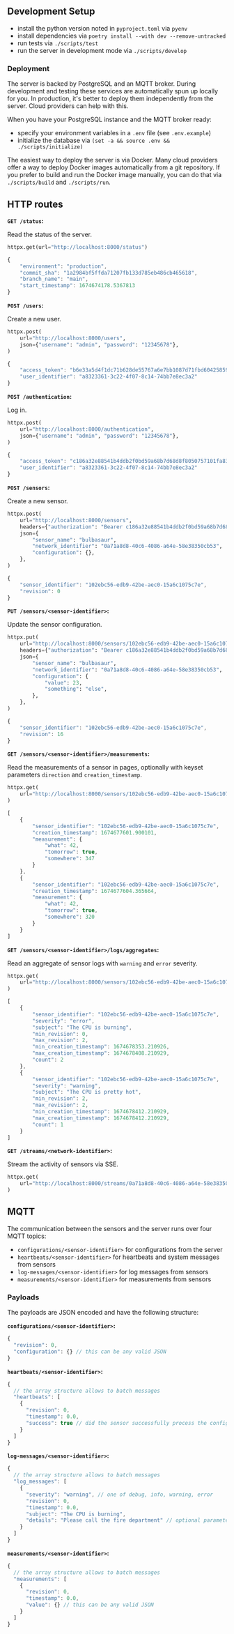 ## Development Setup

- install the python version noted in `pyproject.toml` via `pyenv`
- install dependencies via `poetry install --with dev --remove-untracked`
- run tests via `./scripts/test`
- run the server in development mode via `./scripts/develop`

### Deployment

The server is backed by PostgreSQL and an MQTT broker. During development and testing these services are automatically spun up locally for you. In production, it's better to deploy them independently from the server. Cloud providers can help with this.

When you have your PostgreSQL instance and the MQTT broker ready:

- specify your environment variables in a `.env` file (see `.env.example`)
- initialize the database via `(set -a && source .env && ./scripts/initialize)`

The easiest way to deploy the server is via Docker. Many cloud providers offer a way to deploy Docker images automatically from a git repository. If you prefer to build and run the Docker image manually, you can do that via `./scripts/build` and `./scripts/run`.

## HTTP routes

**`GET /status`:**

Read the status of the server.

```python
httpx.get(url="http://localhost:8000/status")
```

```javascript
{
    "environment": "production",
    "commit_sha": "1a2984bf5ffda71207fb133d785eb486cb465618",
    "branch_name": "main",
    "start_timestamp": 1674674178.5367813
}
```

**`POST /users`:**

Create a new user.

```python
httpx.post(
    url="http://localhost:8000/users",
    json={"username": "admin", "password": "12345678"},
)
```

```javascript
{
    "access_token": "b6e33a5d4f1dc71b628de55767a6e7bb1087d71fbd60425859251e936bf1ab02",
    "user_identifier": "a8323361-3c22-4f07-8c14-74bb7e8ec3a2"
}
```

**`POST /authentication`:**

Log in.

```python
httpx.post(
    url="http://localhost:8000/authentication",
    json={"username": "admin", "password": "12345678"},
)
```

```javascript
{
    "access_token": "c186a32e88541b4ddb2f0bd59a68b7d68d8f8050757101fa836e2bf9b6bd04c2",
    "user_identifier": "a8323361-3c22-4f07-8c14-74bb7e8ec3a2"
}
```

**`POST /sensors`:**

Create a new sensor.

```python
httpx.post(
    url="http://localhost:8000/sensors",
    headers={"authorization": "Bearer c186a32e88541b4ddb2f0bd59a68b7d68d8f8050757101fa836e2bf9b6bd04c2"},
    json={
        "sensor_name": "bulbasaur",
        "network_identifier": "0a71a8d8-40c6-4086-a64e-58e38350cb53",
        "configuration": {},
    },
)
```

```javascript
{
    "sensor_identifier": "102ebc56-edb9-42be-aec0-15a6c1075c7e",
    "revision": 0
}
```

**`PUT /sensors/<sensor-identifier>`:**

Update the sensor configuration.

```python
httpx.put(
    url="http://localhost:8000/sensors/102ebc56-edb9-42be-aec0-15a6c1075c7e",
    headers={"authorization": "Bearer c186a32e88541b4ddb2f0bd59a68b7d68d8f8050757101fa836e2bf9b6bd04c2"},
    json={
        "sensor_name": "bulbasaur",
        "network_identifier": "0a71a8d8-40c6-4086-a64e-58e38350cb53",
        "configuration": {
            "value": 23,
            "something": "else",
        },
    },
)
```

```javascript
{
    "sensor_identifier": "102ebc56-edb9-42be-aec0-15a6c1075c7e",
    "revision": 16
}
```

**`GET /sensors/<sensor-identifier>/measurements`:**

Read the measurements of a sensor in pages, optionally with keyset parameters `direction` and `creation_timestamp`.

```python
httpx.get(
    url="http://localhost:8000/sensors/102ebc56-edb9-42be-aec0-15a6c1075c7e/measurements",
)
```

```javascript
[
    {
        "sensor_identifier": "102ebc56-edb9-42be-aec0-15a6c1075c7e",
        "creation_timestamp": 1674677601.900101,
        "measurement": {
            "what": 42,
            "tomorrow": true,
            "somewhere": 347
        }
    },
    {
        "sensor_identifier": "102ebc56-edb9-42be-aec0-15a6c1075c7e",
        "creation_timestamp": 1674677604.365664,
        "measurement": {
            "what": 42,
            "tomorrow": true,
            "somewhere": 320
        }
    }
]
```

**`GET /sensors/<sensor-identifier>/logs/aggregates`:**

Read an aggregate of sensor logs with `warning` and `error` severity.

```python
httpx.get(
    url="http://localhost:8000/sensors/102ebc56-edb9-42be-aec0-15a6c1075c7e/logs/aggregates",
)
```

```javascript
[
    {
        "sensor_identifier": "102ebc56-edb9-42be-aec0-15a6c1075c7e",
        "severity": "error",
        "subject": "The CPU is burning",
        "min_revision": 0,
        "max_revision": 2,
        "min_creation_timestamp": 1674678353.210926,
        "max_creation_timestamp": 1674678408.210929,
        "count": 2
    },
    {
        "sensor_identifier": "102ebc56-edb9-42be-aec0-15a6c1075c7e",
        "severity": "warning",
        "subject": "The CPU is pretty hot",
        "min_revision": 2,
        "max_revision": 2,
        "min_creation_timestamp": 1674678412.210929,
        "max_creation_timestamp": 1674678412.210929,
        "count": 1
    }
]
```

**`GET /streams/<network-identifier>`:**

Stream the activity of sensors via SSE.

```python
httpx.get(
    url="http://localhost:8000/streams/0a71a8d8-40c6-4086-a64e-58e38350cb53",
)
```

## MQTT

The communication between the sensors and the server runs over four MQTT topics:

- `configurations/<sensor-identifier>` for configurations from the server
- `heartbeats/<sensor-identifier>` for heartbeats and system messages from sensors
- `log-messages/<sensor-identifier>` for log messages from sensors
- `measurements/<sensor-identifier>` for measurements from sensors

### Payloads

The payloads are JSON encoded and have the following structure:

**`configurations/<sensor-identifier>`:**

```javascript
{
  "revision": 0,
  "configuration": {} // this can be any valid JSON
}
```

**`heartbeats/<sensor-identifier>`:**

```javascript
{
  // the array structure allows to batch messages
  "heartbeats": [
    {
      "revision": 0,
      "timestamp": 0.0,
      "success": true // did the sensor successfully process the configuration?
    }
  ]
}
```

**`log-messages/<sensor-identifier>`:**

```javascript
{
  // the array structure allows to batch messages
  "log_messages": [
    {
      "severity": "warning", // one of debug, info, warning, error
      "revision": 0,
      "timestamp": 0.0,
      "subject": "The CPU is burning",
      "details": "Please call the fire department" // optional parameter
    }
  ]
}
```

**`measurements/<sensor-identifier>`:**

```javascript
{
  // the array structure allows to batch messages
  "measurements": [
    {
      "revision": 0,
      "timestamp": 0.0,
      "value": {} // this can be any valid JSON
    }
  ]
}
```
